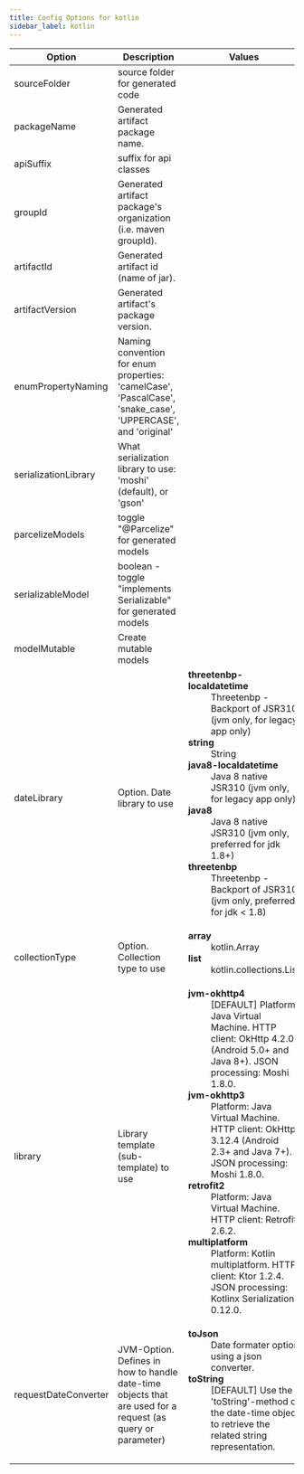 ```yaml
---
title: Config Options for kotlin
sidebar_label: kotlin
---
```


| Option | Description | Values | Default |
| ------ | ----------- | ------ | ------- |
|sourceFolder|source folder for generated code| |src/main/kotlin|
|packageName|Generated artifact package name.| |org.openapitools.client|
|apiSuffix|suffix for api classes| |Api|
|groupId|Generated artifact package's organization (i.e. maven groupId).| |org.openapitools|
|artifactId|Generated artifact id (name of jar).| |kotlin-client|
|artifactVersion|Generated artifact's package version.| |1.0.0|
|enumPropertyNaming|Naming convention for enum properties: 'camelCase', 'PascalCase', 'snake_case', 'UPPERCASE', and 'original'| |camelCase|
|serializationLibrary|What serialization library to use: 'moshi' (default), or 'gson'| |moshi|
|parcelizeModels|toggle &quot;@Parcelize&quot; for generated models| |null|
|serializableModel|boolean - toggle &quot;implements Serializable&quot; for generated models| |null|
|modelMutable|Create mutable models| |false|
|dateLibrary|Option. Date library to use|<dl><dt>**threetenbp-localdatetime**</dt><dd>Threetenbp - Backport of JSR310 (jvm only, for legacy app only)</dd><dt>**string**</dt><dd>String</dd><dt>**java8-localdatetime**</dt><dd>Java 8 native JSR310 (jvm only, for legacy app only)</dd><dt>**java8**</dt><dd>Java 8 native JSR310 (jvm only, preferred for jdk 1.8+)</dd><dt>**threetenbp**</dt><dd>Threetenbp - Backport of JSR310 (jvm only, preferred for jdk &lt; 1.8)</dd><dl>|java8|
|collectionType|Option. Collection type to use|<dl><dt>**array**</dt><dd>kotlin.Array</dd><dt>**list**</dt><dd>kotlin.collections.List</dd><dl>|array|
|library|Library template (sub-template) to use|<dl><dt>**jvm-okhttp4**</dt><dd>[DEFAULT] Platform: Java Virtual Machine. HTTP client: OkHttp 4.2.0 (Android 5.0+ and Java 8+). JSON processing: Moshi 1.8.0.</dd><dt>**jvm-okhttp3**</dt><dd>Platform: Java Virtual Machine. HTTP client: OkHttp 3.12.4 (Android 2.3+ and Java 7+). JSON processing: Moshi 1.8.0.</dd><dt>**retrofit2**</dt><dd>Platform: Java Virtual Machine. HTTP client: Retrofit 2.6.2.</dd><dt>**multiplatform**</dt><dd>Platform: Kotlin multiplatform. HTTP client: Ktor 1.2.4. JSON processing: Kotlinx Serialization: 0.12.0.</dd><dl>|jvm-okhttp4|
|requestDateConverter|JVM-Option. Defines in how to handle date-time objects that are used for a request (as query or parameter)|<dl><dt>**toJson**</dt><dd>Date formater option using a json converter.</dd><dt>**toString**</dt><dd>[DEFAULT] Use the 'toString'-method of the date-time object to retrieve the related string representation.</dd><dl>|toString|
